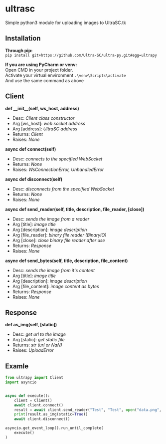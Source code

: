 # ultrasc
Simple python3 module for uploading images to UltraSC.tk

## Installation
**Through pip:** <br>
`pip install git+https://github.com/Ultra-SC/ultra-py.git#egg=ultrapy`

**If you are using PyCharm or venv:** <br>
Open CMD in your project folder. <br>
Activate your virtual environment `.\venv\Scripts\activate` <br>
And use the same command as above  

## Client
**def \_\_init__(self, ws_host, address)**
- Desc: *Client class constructor*
- Arg [ws_host]: *web socket address*
- Arg [address]: *UltraSC address*
- Returns: *Client*
- Raises: *None*

**async def connect(self)**
- Desc: *connects to the specified WebSocket*
- Returns: *None*
- Raises: *WsConnectionError, UnhandledError*
    
**async def disconnect(self)**
- Desc: *disconnects from the specified WebSocket*
- Returns: *None*
- Raises: *None*

**async def send_reader(self, title, description, file_reader, [close])**
- Desc: *sends the image from a reader*
- Arg [title]: *image title*
- Arg [description]: *image description*
- Arg [file_reader]: *binary file reader (BinaryIO)*
- Arg [close]: *close binary file reader after use*
- Returns: *Response*
- Raises: *None*
  
**async def send_bytes(self, title, description, file_content)**
- Desc: *sends the image from it's content*
- Arg [title]: *image title*
- Arg [description]: *image description*
- Arg [file_content]: *image content as bytes*
- Returns: *Response*
- Raises: *None*
    
## Response
**def as_img(self, [static])**
- Desc: *get url to the image*
- Arg [static]: *get static file*
- Returns: *str (url or NaN)*
- Raises: *UploadError*
    
## Examle
```python
from ultrapy import Client
import asyncio


async def execute():
    client = Client()
    await client.connect()
    result = await client.send_reader("Test", "Test", open("data.png", "rb"), close=True)
    print(result.as_img(static=True))
    await client.disconnect()

asyncio.get_event_loop().run_until_complete(
    execute()
)
```
